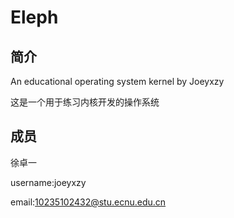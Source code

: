 # Eleph

## 简介

An educational operating system kernel by Joeyxzy

这是一个用于练习内核开发的操作系统

## 成员

徐卓一 

username:joeyxzy 

email:10235102432@stu.ecnu.edu.cn
